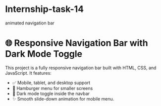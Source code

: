 # Internship-task-14
animated navigation bar
# 🌐 Responsive Navigation Bar with Dark Mode Toggle

This project is a fully responsive navigation bar built with HTML, CSS, and JavaScript. It features:

- ✅ Mobile, tablet, and desktop support
- 🍔 Hamburger menu for smaller screens
- 🌙 Dark mode toggle inside the navbar
- ✨ Smooth slide-down animation for mobile menu.
